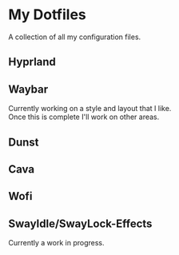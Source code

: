 # My Dotfiles
A collection of all my configuration files.

## Hyprland


## Waybar 
Currently working on a style and layout that I like.  
Once this is complete I'll work on other areas.


## Dunst

## Cava

## Wofi

## SwayIdle/SwayLock-Effects


Currently a work in progress.


